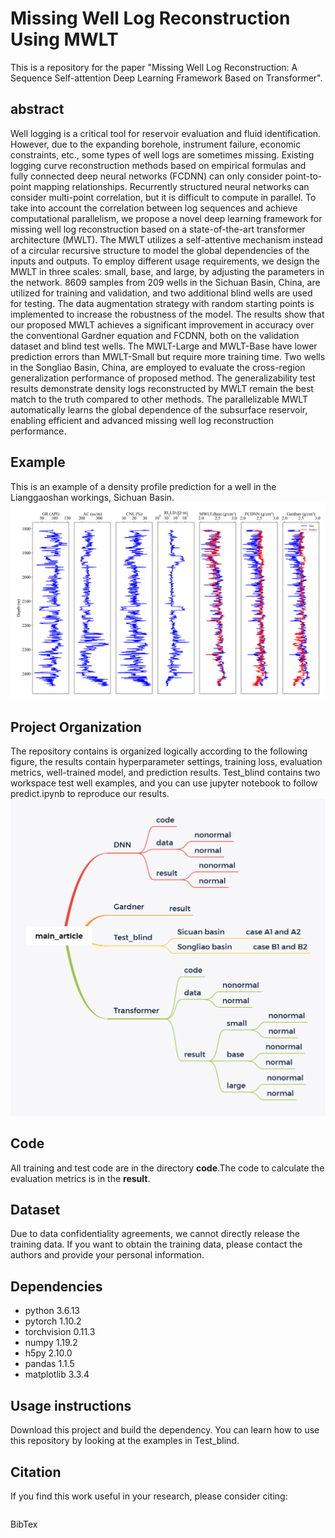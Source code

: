 # Missing Well Log Reconstruction Using MWLT
This is a repository for the paper "Missing Well Log Reconstruction: A Sequence Self-attention Deep Learning Framework Based on Transformer".

## abstract
Well logging is a critical tool for reservoir evaluation and fluid identification. However, due to the expanding borehole, instrument failure, economic constraints, etc., some types of well logs are sometimes missing. Existing logging curve reconstruction methods based on empirical formulas and fully connected deep neural networks (FCDNN) can only consider point-to-point mapping relationships. Recurrently structured neural networks can consider multi-point correlation, but it is difficult to compute in parallel. To take into account the correlation between log sequences and achieve computational parallelism, we propose a novel deep learning framework for missing well log reconstruction based on a state-of-the-art transformer architecture (MWLT). The MWLT utilizes a self-attentive mechanism instead of a circular recursive structure to model the global dependencies of the inputs and outputs. To employ different usage requirements, we design the MWLT in three scales: small, base, and large, by adjusting the parameters in the network. 8609 samples from 209 wells in the Sichuan Basin, China, are utilized for training and validation, and two additional blind wells are used for testing. The data augmentation strategy with random starting points is implemented to increase the robustness of the model. The results show that our proposed MWLT achieves a significant improvement in accuracy over the conventional Gardner equation and FCDNN, both on the validation dataset and blind test wells. The MWLT-Large and MWLT-Base have lower prediction errors than MWLT-Small but require more training time. Two wells in the Songliao Basin, China, are employed to evaluate the cross-region generalization performance of proposed method. The generalizability test results demonstrate density logs reconstructed by MWLT remain the best match to the truth compared to other methods. The parallelizable MWLT automatically learns the global dependence of the subsurface reservoir, enabling efficient and advanced missing well log reconstruction performance.
## Example
This is an example of a density profile prediction for a well in the Lianggaoshan workings, Sichuan Basin.
![image](https://github.com/leilin1995/MWLT-Transformer-based-Missing-Well-Log-Prediction/blob/master/main_article/Test_blind/Lianggaoshan/A1.png)

## Project Organization
The repository contains is organized logically according to the following figure, the results contain hyperparameter settings, training loss, evaluation metrics, well-trained model, and prediction results.
Test_blind contains two workspace test well examples, and you can use jupyter notebook to follow predict.ipynb to reproduce our results.
![image](https://github.com/leilin1995/MWLT-Transformer-based-Missing-Well-Log-Prediction/blob/master/main_article.png)


## Code

All training and test code are in the directory **code**.The code to calculate the evaluation metrics is in the **result**.

## Dataset

Due to data confidentiality agreements, we cannot directly release the training data. If you want to obtain the training data, please contact the authors and provide your personal information.

## Dependencies

* python 3.6.13
* pytorch 1.10.2
* torchvision 0.11.3
* numpy 1.19.2
* h5py 2.10.0
* pandas 1.1.5
* matplotlib 3.3.4

## Usage instructions
Download this project and build the dependency.
You can learn how to use this repository by looking at the examples in Test_blind.

## Citation

If you find this work useful in your research, please consider citing:

```

```

BibTex

```html

```
